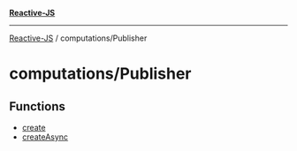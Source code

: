 [**Reactive-JS**](../../README.md)

***

[Reactive-JS](../../README.md) / computations/Publisher

# computations/Publisher

## Functions

- [create](functions/create.md)
- [createAsync](functions/createAsync.md)
